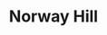 ---
abv: 6.4%
alt:
availability: Bottle
bitterness: 
description: A farmhouse inspired ale that is 100% fermented in wine barrels. We use a mixed culture fermentation to bring on earthy flavors, a light tartness and fruitiness. Also available in bottles to take home.
gravity: 
hops: 
ibu: 5
img: norway-hill.jpg
layout: beer
malt: 
modal-id: norway-hill
title: Norway Hill
on-tap: nope
sourness: 
style: Barrel Saison
---